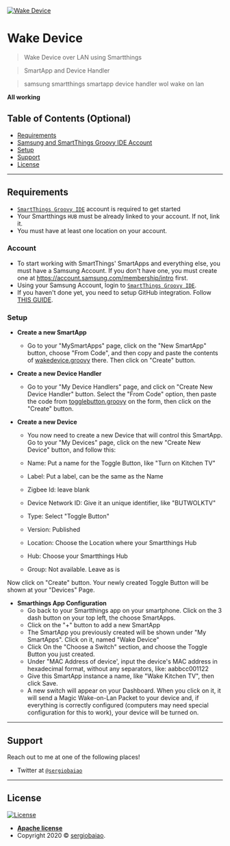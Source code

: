 <a href="https://github.com/sergiobaiao/SmartThingsPublic/blob/master/wakedevice/"><img src="https://github.com/sergiobaiao/SmartThingsPublic/blob/master/wakedevice/wakebutton512.png" title="Wake Device" alt="Wake Device"></a>




# Wake Device

> Wake Device over LAN using Smartthings

> SmartApp and Device Handler

> samsung smartthings smartapp device handler wol wake on lan

**All working**

## Table of Contents (Optional)



- [Requirements](#requeriments)
- [Samsung and SmartThings Groovy IDE Account](#account)
- [Setup](#setup)
- [Support](#support)
- [License](#license)


---

## Requirements

- <a href="https://graph.api.smartthings.com/" target="_blank">`SmartThings Groovy IDE`</a> account is required to get started
- Your Smartthings `HUB` must be already linked to your account. If not, link it.
- You must have at least one location on your account. 

### Account

- To start working with SmartThings' SmartApps and everything else, you must have a Samsung Account. If you don't have one, you must create one at https://account.samsung.com/membership/intro first.
- Using your Samsung Account, login to <a href="https://graph.api.smartthings.com/" target="_blank">`SmartThings Groovy IDE`</a>. 
- If you haven't done yet, you need to setup GitHub integration. Follow <a href="https://docs.smartthings.com/en/latest/tools-and-ide/github-integration.html?highlight=github" target="_blank">THIS GUIDE</a>.

### Setup

- **Create a new SmartApp**
	- Go to your "MySmartApps" page, click on the "New SmartApp" button, choose "From Code", and then copy and paste
the contents of <a href="https://raw.githubusercontent.com/sergiobaiao/SmartThingsPublic/master/wakedevice/wakedevice.groovy" target="_blank">wakedevice.groovy</a> there. Then click on "Create" button.


- **Create a new Device Handler**
	- Go to your "My Device Handlers" page, and click on "Create New Device Handler" button. Select the "From Code" option, 
then paste the code from <a href="https://raw.githubusercontent.com/sergiobaiao/SmartThingsPublic/master/wakedevice/togglebutton.groovy" target="_blank">togglebutton.groovy</a> on the form, then click on the "Create" button.

- **Create a new Device**
	- You now need to create a new Device that will control this SmartApp. Go to your "My Devices" page, click on the new "Create New Device" button, and follow this:

	- Name: Put a name for the Toggle Button, like "Turn on Kitchen TV"
	- Label: Put a label, can be the same as the Name
	- Zigbee Id: leave blank
	- Device Network ID: Give it an unique identifier, like "BUTWOLKTV"
	- Type: Select "Toggle Button"
	- Version: Published
	- Location: Choose the Location where your Smartthings Hub 
	- Hub: Choose your Smartthings Hub
	- Group: Not available. Leave as is

Now click on "Create" button. Your newly created Toggle Button will be shown at your "Devices" Page.

- **Smarthings App Configuration**
	- Go back to your Smartthings app on your smartphone. Click on the 3 dash button on your top left, the choose SmartApps.
	- Click on the "+" button to add a new SmartApp
	- The SmartApp you previously created will be shown under "My SmartApps". Click on it, named "Wake Device"
	- Click On the "Choose a Switch" section, and choose the Toggle Button you just created.
	- Under "MAC Address of device', input the device's MAC address in hexadecimal format, without any separators, like: aabbcc001122
	- Give this SmartApp instance a name, like "Wake Kitchen TV", then click Save.
	- A new switch will appear on your Dashboard. When you click on it, it will send a Magic Wake-on-Lan Packet to your device and, if everything is correctly configured (computers may need special configuration for this to work), your device will be turned on.

---

## Support

Reach out to me at one of the following places!

- Twitter at <a href="http://twitter.com/sergiobaiao" target="_blank">`@sergiobaiao`</a>

---

## License

[![License](http://img.shields.io/:license-aur-blue.svg?style=flat-square)](http://badges.aur-license.org)

- **[Apache license](http://www.apache.org/licenses/LICENSE-2.0)**
- Copyright 2020 © <a href="http://twitter.com/sergiobaiao" target="_blank">sergiobaiao</a>.
